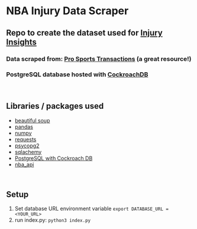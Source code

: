# NBA Injury Data Scraper



## Repo to create the dataset used for [Injury Insights](https://github.com/parkersteinberg/nba-app)

### Data scraped from: [Pro Sports Transactions](https://www.prosportstransactions.com/basketball/Search/Search.php) (a great resource!)
### PostgreSQL database hosted with [CockroachDB](https://www.cockroachlabs.com/)

<br>

## Libraries / packages used
- [beautiful soup](https://www.crummy.com/software/BeautifulSoup/bs4/doc/)
- [pandas](https://pandas.pydata.org/)
- [numpy](https://numpy.org/)
- [requests](https://pypi.org/project/requests/)
- [psycopg2](https://www.psycopg.org/docs/)
- [sqlachemy](https://www.sqlalchemy.org/)
- [PostgreSQL with Cockroach DB](https://www.cockroachlabs.com/)
- [nba_api](https://github.com/swar/nba_api)

<br>

## Setup
1. Set database URL environment variable
`export DATABASE_URL = <YOUR_URL>`
2. run index.py: `python3 index.py`
